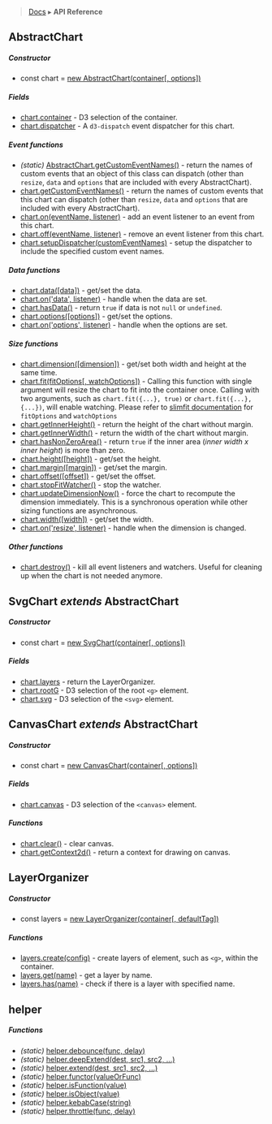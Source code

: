> [Docs](../../TableOfContent.md) ▸ **API Reference**

## AbstractChart

##### Constructor

* const chart = [new AbstractChart(container[, options])](AbstractChart.md#constructor)

##### Fields

* [chart.container](AbstractChart.md#container) - D3 selection of the container.
* [chart.dispatcher](AbstractChart.md#dispatch) - A `d3-dispatch` event dispatcher for this chart.

##### Event functions

* *(static)* [AbstractChart.getCustomEventNames()](AbstractChart.md#static-getCustomEventNames) - return the names of custom events that an object of this class can dispatch (other than `resize`, `data` and `options` that are included with every AbstractChart).
* [chart.getCustomEventNames()](AbstractChart.md#getCustomEventNames) - return the names of custom events that this chart can dispatch (other than `resize`, `data` and `options` that are included with every AbstractChart).
* [chart.on(eventName, listener)](AbstractChart.md#on) - add an event listener to an event from this chart.
* [chart.off(eventName, listener)](AbstractChart.md#off) - remove an event listener from this chart.
* [chart.setupDispatcher(customEventNames)](AbstractChart.md#setupDispatcher) - setup the dispatcher to include the specified custom event names.

##### Data functions

* [chart.data([data])](AbstractChart.md#data) - get/set the data.
* [chart.on('data', listener)](AbstractChart.md#event_data) - handle when the data are set.
* [chart.hasData()](AbstractChart.md#hasData) - return `true` if data is not `null` or `undefined`.
* [chart.options([options])](AbstractChart.md#options) - get/set the options.
* [chart.on('options', listener)](AbstractChart.md#event_options) - handle when the options are set.

##### Size functions

* [chart.dimension([dimension])](AbstractChart.md#dimension) - get/set both width and height at the same time.
* [chart.fit(fitOptions[, watchOptions])](AbstractChart.md#fit) - Calling this function with single argument will resize the chart to fit into the container once. Calling with two arguments, such as `chart.fit({...}, true)` or `chart.fit({...}, {...})`, will enable watching. Please refer to [slimfit documentation](https://github.com/kristw/slimfit) for `fitOptions` and `watchOptions`
* [chart.getInnerHeight()](AbstractChart.md#getInnerHeight) - return the height of the chart without margin.
* [chart.getInnerWidth()](AbstractChart.md#getInnerWidth) - return the width of the chart without margin.
* [chart.hasNonZeroArea()](AbstractChart.md#hasNonZeroArea) - return `true` if the inner area (*inner width x inner height*) is more than zero.
* [chart.height([height])](AbstractChart.md#height) - get/set the height.
* [chart.margin([margin])](AbstractChart.md#margin) - get/set the margin.
* [chart.offset([offset])](AbstractChart.md#offset) - get/set the offset.
* [chart.stopFitWatcher()](AbstractChart.md#stopFitWatcher) - stop the watcher.
* [chart.updateDimensionNow()](AbstractChart.md#updateDimensionNow()) - force the chart to recompute the dimension immediately. This is a synchronous operation while other sizing functions are asynchronous.
* [chart.width([width])](AbstractChart.md#width) - get/set the width.
* [chart.on('resize', listener)](AbstractChart.md#event_resize) - handle when the dimension is changed.

##### Other functions

* [chart.destroy()](AbstractChart.md#destroy) - kill all event listeners and watchers. Useful for cleaning up when the chart is not needed anymore.

## SvgChart *extends* AbstractChart

##### Constructor

* const chart = [new SvgChart(container[, options])](SvgChart.md#constructor)

##### Fields

* [chart.layers](SvgChart.md#layers) - return the LayerOrganizer.
* [chart.rootG](SvgChart.md#rootG) - D3 selection of the root `<g>` element.
* [chart.svg](SvgChart.md#svg) - D3 selection of the `<svg>` element.

## CanvasChart *extends* AbstractChart

##### Constructor

* const chart = [new CanvasChart(container[, options])](CanvasChart.md#constructor)

##### Fields

* [chart.canvas](CanvasChart.md#canvas) - D3 selection of the `<canvas>` element.

##### Functions

* [chart.clear()](CanvasChart.md#clear) - clear canvas.
* [chart.getContext2d()](CanvasChart.md#getContext2d) - return a context for drawing on canvas.

<!--
## d3Kit.Chartlet

* [new d3Kit.Chartlet](Chartlet.md#constructor) - construct a chartlet.

##### Getter Functions

* [chartlet.getDispatcher](Chartlet.md#getDispatcher) - return chartlet's dispatcher.
* [chartlet.getCustomEvents](Chartlet.md#getCustomEvents) - return chartlet's custom events.
* [chartlet.getPropertyValue](Chartlet.md#getPropertyValue) - return a naked value for a charlet named property.

##### Getter/Setter Function

* [chartlet.property](Chartlet.md#property) - return function which will return a charlet named property value.

##### Enter/Update/Exit Functions

* [chartlet.enter](Chartlet.md#enter) - will cause the chartlet to add new elements to a chart.
* [chartlet.update](Chartlet.md#update) - will cause the chartlet to update existing chart elements.
* [chartlet.exit](Chartlet.md#exit) - will cause the chartlet to remove elements from the chart.

##### Inheritance Functions

* [chartlet.inheritPropertyFrom](Chartlet.md#inheritPropertyFrom) - map a named property for parent to child chartlet.
* [chartlet.inheritPropertiesFrom](Chartlet.md#inheritPropertiesFrom) - map many named properties for parent to child chartet.
* [chartlet.publishEventsTo](Chartlet.md#publishEventsTo) - dispatch child charlet events to parent chartlet.

##### Events

* [chartlet.on](Chartlet.md#on) - bind charlet event to event handler.
* [enterDone](Chartlet.md#enterDone) - fired when asynchronous activity in [Chartlet.enter](Chartlet.md#enter) has completed.
* [updateDone](Chartlet.md#updateDone) - fired when asynchronous activity in [Chartlet.update](Chartlet.md#update) has completed.
* [exitDone](Chartlet.md#exitDone) - fired when asynchronous activity in [Chartlet.exit](Chartlet.md#exit) has completed.
-->

## LayerOrganizer

##### Constructor

* const layers = [new LayerOrganizer(container[, defaultTag])](LayerOrganizer.md#constructor)

##### Functions

* [layers.create(config)](LayerOrganizer.md#create) - create layers of element, such as ```<g>```, within the container.
* [layers.get(name)](LayerOrganizer.md#get) - get a layer by name.
* [layers.has(name)](LayerOrganizer.md#has) - check if there is a layer with specified name.

## helper

##### Functions

* *(static)* [helper.debounce(func, delay)](https://lodash.com/docs/4.16.4#debounce)
* *(static)* [helper.deepExtend(dest, src1, src2, ...)](Helper.md#deepExtend)
* *(static)* [helper.extend(dest, src1, src2, ...)](Helper.md#extend)
* *(static)* [helper.functor(valueOrFunc)](https://github.com/d3/d3-3.x-api-reference/blob/master/Internals#functor)
* *(static)* [helper.isFunction(value)](https://lodash.com/docs/4.16.4#isFunction)
* *(static)* [helper.isObject(value)](https://lodash.com/docs/4.16.4#isObject)
* *(static)* [helper.kebabCase(string)](https://lodash.com/docs/4.16.4#kebabCase)
* *(static)* [helper.throttle(func, delay)](https://lodash.com/docs/4.16.4#throttle)
